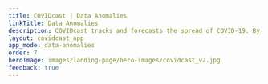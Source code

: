 ```yaml
---
title: COVIDcast | Data Anomalies
linkTitle: Data Anomalies
description: COVIDcast tracks and forecasts the spread of COVID-19. By Carnegie Mellon's Delphi Research Group.
layout: covidcast_app
app_mode: data-anomalies
order: 7
heroImage: images/landing-page/hero-images/covidcast_v2.jpg
feedback: true
---
```

